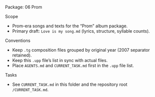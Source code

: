 Package: 06 Prom

Scope
- Prom-era songs and texts for the “Prom” album package.
- Primary draft: `Love is my song.md` (lyrics, structure, syllable counts).

Conventions
- Keep `.tg` composition files grouped by original year (2007 separator retained).
- Keep this `.upp` file’s list in sync with actual files.
- Place `AGENTS.md` and `CURRENT_TASK.md` first in the `.upp` file list.

Tasks
- See `CURRENT_TASK.md` in this folder and the repository root `/CURRENT_TASK.md`.

